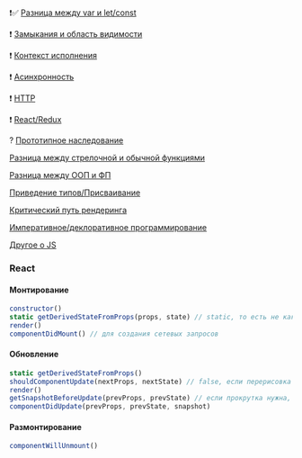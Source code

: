 ❗️✅ [Разница между var и let/const](./basics/let_and_const.md)

❗️ [Замыкания и область видимости](./basics/circuit.md)

❗️ [Контекст исполнения](./basics/this.md)

❗️ [Асинхронность](./basics/promise.md)

❗️ [HTTP](./basics/http_methods.md)

❗️ [React/Redux](./basics/react_redux.md)

? [Прототипное наследование](./basics/prototype_inheritance.md)

[Разница между стрелочной и обычной функциями](./basics/arrow_functions_and_ordinary.md)

[Разница между ООП и ФП](./basics/oop_or_fp.md)

[Приведение типов/Присваивание](./basics/cast_of_types.md)

[Критический путь рендеринга](./basics/critical_rendering_path.md)

[Императивное/деклоративное программирование](./basics/imperative_declarative_programming.md)

[Другое о JS](./basics/other_js.md)

### React 
#### Монтирование
```js
constructor()
static getDerivedStateFromProps(props, state) // static, то есть не как prototype для функции, а как свойство обьекта
render() 
componentDidMount() // для создания сетевых запросов
```
#### Обновление
```js
static getDerivedStateFromProps()
shouldComponentUpdate(nextProps, nextState) // false, если перерисовка не нужна
render()
getSnapshotBeforeUpdate(prevProps, prevState) // если прокрутка нужна, то делаем return, иначе null
componentDidUpdate(prevProps, prevState, snapshot) 
```
#### Размонтирование 
```js
componentWillUnmount()
```
